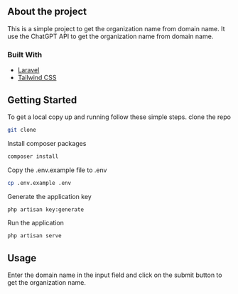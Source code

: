 ## About the project

This is a simple project to get the organization name from domain name. It use the ChatGPT API to get the organization name from domain name.

### Built With

- [Laravel](https://laravel.com)
- [Tailwind CSS](https://tailwindcss.com)

## Getting Started

To get a local copy up and running follow these simple steps.
clone the repo
```sh
git clone
```
Install composer packages
```sh
composer install
```

Copy the .env.example file to .env
```sh
cp .env.example .env
```

Generate the application key
```sh
php artisan key:generate
```

Run the application
```sh
php artisan serve
```

## Usage

Enter the domain name in the input field and click on the submit button to get the organization name.
